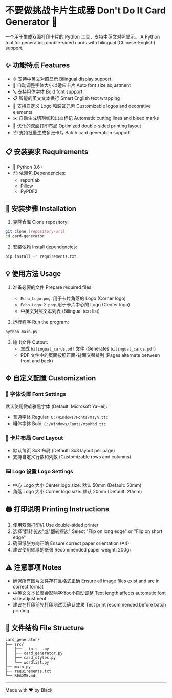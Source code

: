 # 不要做挑战卡片生成器 Don't Do It Card Generator 🎴

一个用于生成双面打印卡片的 Python 工具，支持中英文对照显示。
A Python tool for generating double-sided cards with bilingual (Chinese-English) support.

## ✨ 功能特点 Features

- 🌐 支持中英文对照显示 Bilingual display support
- 📝 自动调整字体大小以适应卡片 Auto font size adjustment
- 🔤 支持粗体字体 Bold font support
- 📋 智能的英文文本换行 Smart English text wrapping
- 🎨 支持自定义 Logo 和装饰元素 Customizable logos and decorative elements
- ✂️ 自动生成切割线和出血标记 Automatic cutting lines and bleed marks
- 📄 优化的双面打印布局 Optimized double-sided printing layout
- 📦 支持批量生成多张卡片 Batch card generation support

## 📋 安装要求 Requirements

- 🐍 Python 3.6+
- 📦 依赖包 Dependencies:
  - reportlab
  - Pillow
  - PyPDF2

## 🚀 安装步骤 Installation

1. 克隆仓库 Clone repository:
```bash
git clone [repository-url]
cd card-generator
```

2. 安装依赖 Install dependencies:
```bash
pip install -r requirements.txt
```

## 💡 使用方法 Usage

1. 准备必要的文件 Prepare required files:
   - `Echo_Logo.png`: 用于卡片角落的 Logo (Corner logo)
   - `Echo_Logo_2.png`: 用于卡片中心的 Logo (Center logo)
   - 中英文对照文本列表 (Bilingual text list)

2. 运行程序 Run the program:
```bash
python main.py
```

3. 输出文件 Output:
   - 生成 `bilingual_cards.pdf` 文件 (Generates `bilingual_cards.pdf`)
   - PDF 文件中的页面按照正面-背面交替排列 (Pages alternate between front and back)

## ⚙️ 自定义配置 Customization

### 🎨 字体设置 Font Settings
默认使用微软雅黑字体 (Default: Microsoft YaHei):
- 普通字体 Regular: `C:/Windows/Fonts/msyh.ttc`
- 粗体字体 Bold: `C:/Windows/Fonts/msyhbd.ttc`

### 📐 卡片布局 Card Layout
- 默认每页 3x3 布局 (Default: 3x3 layout per page)
- 支持自定义行数和列数 (Customizable rows and columns)

### 🖼️ Logo 设置 Logo Settings
- 中心 Logo 大小 Center logo size: 默认 50mm (Default: 50mm)
- 角落 Logo 大小 Corner logo size: 默认 20mm (Default: 20mm)

## 🖨️ 打印说明 Printing Instructions

1. 使用双面打印机 Use double-sided printer
2. 选择"翻转长边"或"翻转短边" Select "Flip on long edge" or "Flip on short edge"
3. 确保纸张方向正确 Ensure correct paper orientation (A4)
4. 建议使用较厚的纸张 Recommended paper weight: 200g+

## ⚠️ 注意事项 Notes

- 确保所有图片文件存在且格式正确 Ensure all image files exist and are in correct format
- 中英文文本长度会影响字体大小自动调整 Text length affects automatic font size adjustment
- 建议在打印前先打印测试页确认效果 Test print recommended before batch printing

## 📁 文件结构 File Structure

```
card_generator/
├── src/
│   ├── __init__.py
│   ├── card_generator.py
│   ├── card_styles.py
│   └── wordlist.py
├── main.py
├── requirements.txt
└── README.md
```


---

Made with ❤️ by Black